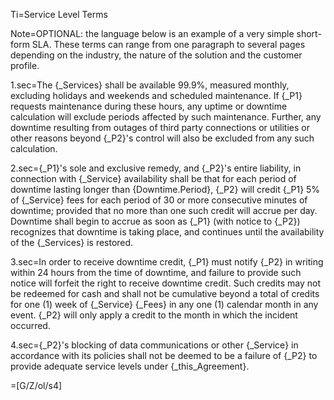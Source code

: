 Ti=Service Level Terms

Note=OPTIONAL: the language below is an example of a very simple short-form SLA.  These terms can range from one paragraph to several pages depending on the industry, the nature of the solution and the customer profile.

1.sec=The {_Services} shall be available 99.9%, measured monthly, excluding holidays and weekends and scheduled maintenance.  If {_P1} requests maintenance during these hours, any uptime or downtime calculation will exclude periods affected by such maintenance.  Further, any downtime resulting from outages of third party connections or utilities or other reasons beyond {_P2}'s control will also be excluded from any such calculation. 

2.sec={_P1}'s sole and exclusive remedy, and {_P2}'s entire liability, in connection with {_Service} availability shall be that for each period of downtime lasting longer than {Downtime.Period}, {_P2} will credit {_P1} 5% of {_Service} fees for each period of 30 or more consecutive minutes of downtime; provided that no more than one such credit will accrue per day.  Downtime shall begin to accrue as soon as {_P1} (with notice to {_P2}) recognizes that downtime is taking place, and continues until the availability of the {_Services} is restored.  

3.sec=In order to receive downtime credit, {_P1} must notify {_P2} in writing within 24 hours from the time of downtime, and failure to provide such notice will forfeit the right to receive downtime credit.  Such credits may not be redeemed for cash and shall not be cumulative beyond a total of credits for one (1) week of {_Service} {_Fees} in any one (1) calendar month in any event.  {_P2} will only apply a credit to the month in which the incident occurred.  

4.sec={_P2}'s blocking of data communications or other {_Service} in accordance with its policies shall not be deemed to be a failure of {_P2} to provide adequate service levels under {_this_Agreement}.

=[G/Z/ol/s4] 

